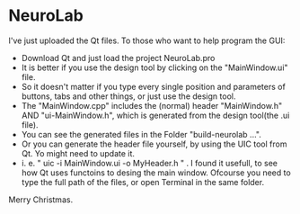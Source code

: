 # NeuroLab

I've just uploaded the Qt files.
To those who want to help program the GUI:
- Download Qt and just load the project NeuroLab.pro
- It is better if you use the design tool by clicking on the "MainWindow.ui" file.
- So it doesn't matter if you type every single position and parameters of buttons, tabs and other things, or just use the design tool.
- The "MainWindow.cpp" includes the (normal) header "MainWindow.h" AND "ui-MainWindow.h", which is generated from the design tool(the .ui file).
- You can see the generated files in the Folder "build-neurolab ...".
- Or you can generate the header file yourself, by using the UIC tool from Qt. Yo might need to update it.
- i. e. " uic -i MainWindow.ui -o MyHeader.h " . I found it usefull, to see how Qt uses functoins to desing the main window. Ofcourse you need to type the full path of the files, or open Terminal in the same folder.

Merry Christmas.
